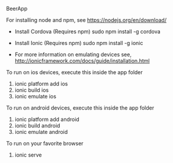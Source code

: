 BeerApp

For installing node and npm, see https://nodejs.org/en/download/

- Install Cordova (Requires npm)
sudo npm install -g cordova

- Install Ionic (Requires npm)
sudo npm install -g ionic


* For more information on emulating devices see, http://ionicframework.com/docs/guide/installation.html

To run on ios devices, execute this inside the app folder

1) ionic platform add ios
2) ionic build ios
3) ionic emulate ios

To run on android devices, execute this inside the app folder

1) ionic platform add android
2) ionic build android
3) ionic emulate android

To run on your favorite browser

1) ionic serve